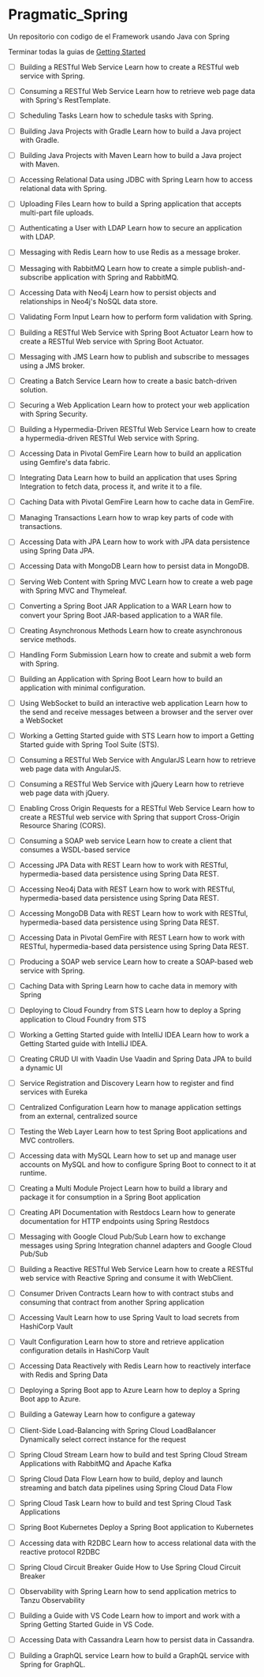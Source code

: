 # Pragmatic_Spring
Un repositorio con codigo de el Framework usando Java con Spring

Terminar todas la guias de [Getting Started](https://spring.io/guides#gettingStarted)

- [ ] Building a RESTful Web Service
Learn how to create a RESTful web service with Spring.

- [ ] Consuming a RESTful Web Service
Learn how to retrieve web page data with Spring's RestTemplate.

- [ ] Scheduling Tasks
Learn how to schedule tasks with Spring.


- [ ] Building Java Projects with Gradle
Learn how to build a Java project with Gradle.

- [ ] Building Java Projects with Maven
Learn how to build a Java project with Maven.

- [ ] Accessing Relational Data using JDBC with Spring
Learn how to access relational data with Spring.

- [ ] Uploading Files
Learn how to build a Spring application that accepts multi-part file uploads.

- [ ] Authenticating a User with LDAP
Learn how to secure an application with LDAP.

- [ ] Messaging with Redis
Learn how to use Redis as a message broker.

- [ ] Messaging with RabbitMQ
Learn how to create a simple publish-and-subscribe application with Spring and RabbitMQ.

- [ ] Accessing Data with Neo4j
Learn how to persist objects and relationships in Neo4j's NoSQL data store.

- [ ] Validating Form Input
Learn how to perform form validation with Spring.

- [ ] Building a RESTful Web Service with Spring Boot Actuator
Learn how to create a RESTful Web service with Spring Boot Actuator.

- [ ] Messaging with JMS
Learn how to publish and subscribe to messages using a JMS broker.

- [ ] Creating a Batch Service
Learn how to create a basic batch-driven solution.

- [ ] Securing a Web Application
Learn how to protect your web application with Spring Security.

- [ ] Building a Hypermedia-Driven RESTful Web Service
Learn how to create a hypermedia-driven RESTful Web service with Spring.

- [ ] Accessing Data in Pivotal GemFire
Learn how to build an application using Gemfire's data fabric.

- [ ] Integrating Data
Learn how to build an application that uses Spring Integration to fetch data, process it, and write it to a file.

- [ ] Caching Data with Pivotal GemFire
Learn how to cache data in GemFire.

- [ ] Managing Transactions
Learn how to wrap key parts of code with transactions.

- [ ] Accessing Data with JPA
Learn how to work with JPA data persistence using Spring Data JPA.

- [ ] Accessing Data with MongoDB
Learn how to persist data in MongoDB.

- [ ] Serving Web Content with Spring MVC
Learn how to create a web page with Spring MVC and Thymeleaf.

- [ ] Converting a Spring Boot JAR Application to a WAR 
Learn how to convert your Spring Boot JAR-based application to a WAR file.

- [ ] Creating Asynchronous Methods
Learn how to create asynchronous service methods.

- [ ] Handling Form Submission
Learn how to create and submit a web form with Spring.

- [ ] Building an Application with Spring Boot
Learn how to build an application with minimal configuration.

- [ ] Using WebSocket to build an interactive web application
Learn how to the send and receive messages between a browser and the server over a WebSocket

- [ ] Working a Getting Started guide with STS
Learn how to import a Getting Started guide with Spring Tool Suite (STS).

- [ ] Consuming a RESTful Web Service with AngularJS
Learn how to retrieve web page data with AngularJS.

- [ ] Consuming a RESTful Web Service with jQuery
Learn how to retrieve web page data with jQuery.

- [ ] Enabling Cross Origin Requests for a RESTful Web Service
Learn how to create a RESTful web service with Spring that support Cross-Origin Resource Sharing (CORS).

- [ ] Consuming a SOAP web service
Learn how to create a client that consumes a WSDL-based service

- [ ] Accessing JPA Data with REST
Learn how to work with RESTful, hypermedia-based data persistence using Spring Data REST.

- [ ] Accessing Neo4j Data with REST
Learn how to work with RESTful, hypermedia-based data persistence using Spring Data REST.

- [ ] Accessing MongoDB Data with REST
Learn how to work with RESTful, hypermedia-based data persistence using Spring Data REST.

- [ ] Accessing Data in Pivotal GemFire with REST
Learn how to work with RESTful, hypermedia-based data persistence using Spring Data REST.

- [ ] Producing a SOAP web service
Learn how to create a SOAP-based web service with Spring.

- [ ] Caching Data with Spring
Learn how to cache data in memory with Spring

- [ ] Deploying to Cloud Foundry from STS
Learn how to deploy a Spring application to Cloud Foundry from STS

- [ ] Working a Getting Started guide with IntelliJ IDEA
Learn how to work a Getting Started guide with IntelliJ IDEA.

- [ ] Creating CRUD UI with Vaadin
Use Vaadin and Spring Data JPA to build a dynamic UI

- [ ] Service Registration and Discovery
Learn how to register and find services with Eureka

- [ ] Centralized Configuration
Learn how to manage application settings from an external, centralized source

- [ ] Testing the Web Layer
Learn how to test Spring Boot applications and MVC controllers.

- [ ] Accessing data with MySQL
Learn how to set up and manage user accounts on MySQL and how to configure Spring Boot to connect to it at runtime.

- [ ] Creating a Multi Module Project
Learn how to build a library and package it for consumption in a Spring Boot application

- [ ] Creating API Documentation with Restdocs
Learn how to generate documentation for HTTP endpoints using Spring Restdocs

- [ ] Messaging with Google Cloud Pub/Sub
Learn how to exchange messages using Spring Integration channel adapters and Google Cloud Pub/Sub

- [ ] Building a Reactive RESTful Web Service
Learn how to create a RESTful web service with Reactive Spring and consume it with WebClient.

- [ ] Consumer Driven Contracts
Learn how to with contract stubs and consuming that contract from another Spring application

- [ ] Accessing Vault
Learn how to use Spring Vault to load secrets from HashiCorp Vault

- [ ] Vault Configuration
Learn how to store and retrieve application configuration details in HashiCorp Vault

- [ ] Accessing Data Reactively with Redis
Learn how to reactively interface with Redis and Spring Data

- [ ] Deploying a Spring Boot app to Azure
Learn how to deploy a Spring Boot app to Azure.

- [ ] Building a Gateway
Learn how to configure a gateway

- [ ] Client-Side Load-Balancing with Spring Cloud LoadBalancer
Dynamically select correct instance for the request

- [ ] Spring Cloud Stream
Learn how to build and test Spring Cloud Stream Applications with RabbitMQ and Apache Kafka

- [ ] Spring Cloud Data Flow
Learn how to build, deploy and launch streaming and batch data pipelines using Spring Cloud Data Flow

- [ ] Spring Cloud Task
Learn how to build and test Spring Cloud Task Applications

- [ ] Spring Boot Kubernetes
Deploy a Spring Boot application to Kubernetes

- [ ] Accessing data with R2DBC
Learn how to access relational data with the reactive protocol R2DBC

- [ ] Spring Cloud Circuit Breaker Guide
How to Use Spring Cloud Circuit Breaker

- [ ] Observability with Spring
Learn how to send application metrics to Tanzu Observability

- [ ] Building a Guide with VS Code
Learn how to import and work with a Spring Getting Started Guide in VS Code.

- [ ] Accessing Data with Cassandra
Learn how to persist data in Cassandra.

- [ ] Building a GraphQL service
Learn how to build a GraphQL service with Spring for GraphQL.
